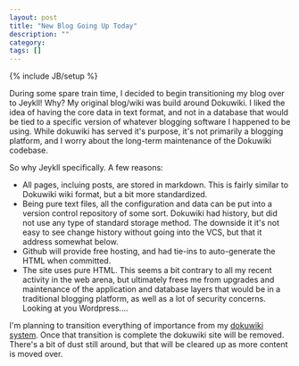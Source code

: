```yaml
---
layout: post
title: "New Blog Going Up Today"
description: ""
category: 
tags: []
---
```

{% include JB/setup %}

During some spare train time, I decided to begin transitioning my blog over to Jeykll!  Why?  My 
original blog/wiki was build around Dokuwiki.  I liked the idea of having the core data in text format,
and not in a database that would be tied to a specific version of whatever blogging software I happened 
to be using.  While dokuwiki has served it's purpose, it's not primarily a blogging platform, and I worry
about the long-term maintenance of the Dokuwiki codebase.

So why Jeykll specifically.  A few reasons:

  * All pages, incluing posts, are stored in markdown. This is fairly similar to Dokuwiki wiki format, but a bit more standardized.  
  * Being pure text files, all the configuration and data can be put into a version control repository of some sort.  Dokuwiki had history, but did not use any type of standard storage method.  The downside it it's not easy to see change history without going into the VCS, but that it address somewhat below.
  * Github will provide free hosting, and had tie-ins to auto-generate the HTML when committed.
  * The site uses pure HTML.  This seems a bit contrary to all my recent activity in the web arena, but ultimately frees me from upgrades and maintenance of the application and database layers that would be in a traditional blogging platform, as well as a lot of security concerns.  Looking at you Wordpress....   

I'm planning to transition everything of importance from my [dokuwiki system](https://www.r15cookie.com/doku.php).  Once that transition is 
complete the dokuwiki site will be removed.  There's a bit of dust still around, but that will be 
cleared up as more content is moved over.
